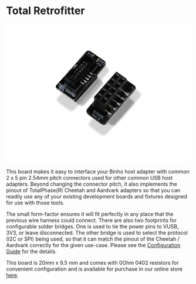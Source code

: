 # Total Retrofitter

![](<../../.gitbook/assets/image (9).png>)

This board makes it easy to interface your Binho host adapter with common 2 x 5 pin 2.54mm pitch connectors used for other common USB host adapters. Beyond changing the connector pitch, it also implements the pinout of TotalPhase(R) Cheetah and Aardvark adapters so that you can readily use any of your existing development boards and fixtures designed for use with those tools.

The small form-factor ensures it will fit perfectly in any place that the previous wire harness could connect. There are also two footprints for configurable solder bridges. One is used to tie the power pins to VUSB, 3V3, or leave disconnected. The other bridge is used to select the protocol (I2C or SPI) being used, so that it can match the pinout of the Cheetah / Aardvark correctly for the given use-case. Please see the [Configuration Guide](https://cdn.shopify.com/s/files/1/0065/9216/7991/files/Total\_Retrofitter\_Configuration\_Guide\_-\_Rev\_A.pdf?178) for the details.

This board is 20mm x 9.5 mm and comes with 0Ohm 0402 resistors for convenient configuration and is available for purchase in our online store [here](https://binho.io/collections/accessories/products/retrofitter).
